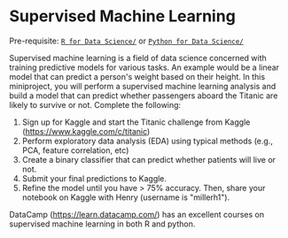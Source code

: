 # Supervised Machine Learning

Pre-requisite: [`R for Data Science/`](https://github.com/Bioinformatics-Research-Network/training-requirements/tree/main/R%20for%20Data%20Science) or [`Python for Data Science/`](https://github.com/Bioinformatics-Research-Network/training-requirements/tree/main/Python%20for%20Data%20Science)


Supervised machine learning is a field of data science concerned with training predictive models for various tasks. An example would be a linear model that can predict a person's weight based on their height. In this miniproject, you will perform a supervised machine learning analysis and build a model that can predict whether passengers aboard the Titanic are likely to survive or not. Complete the following:

1. Sign up for Kaggle and start the Titanic challenge from Kaggle (https://www.kaggle.com/c/titanic)
2. Perform exploratory data analysis (EDA) using typical methods (e.g., PCA, feature correlation, etc)
3. Create a binary classifier that can predict whether patients will live or not.
4. Submit your final predictions to Kaggle.
5. Refine the model until you have > 75% accuracy. Then, share your notebook on Kaggle with Henry (username is "millerh1").

DataCamp (https://learn.datacamp.com/) has an excellent courses on supervised machine learning in both R and python.
